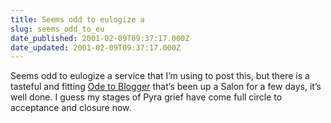```yaml
---
title: Seems odd to eulogize a
slug: seems_odd_to_eu
date_published: 2001-02-09T09:37:17.000Z
date_updated: 2001-02-09T09:37:17.000Z
---
```


Seems odd to eulogize a service that I’m using to post this, but there is a tasteful and fitting [Ode to Blogger](http://www.salon.com/tech/inbox/archives/2001/02/06/1426/index.html) that’s been up a Salon for a few days, it’s well done. I guess my stages of Pyra grief have come full circle to acceptance and closure now.
